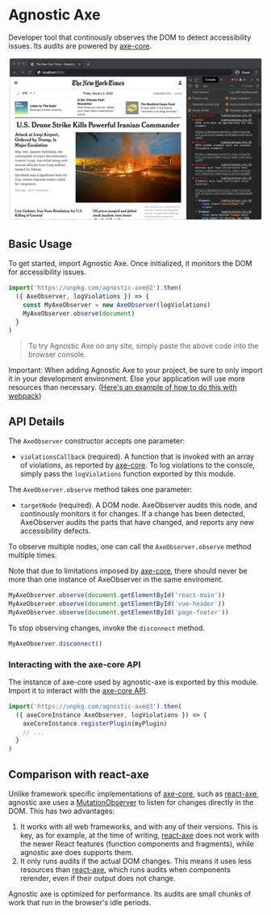 # Agnostic Axe

Developer tool that continously observes the DOM to detect accessibility issues. Its audits are powered by [axe-core](https://github.com/dequelabs/axe-core).

![Screenshot of an opened website, with accessibility issues displayed in the browser console](screenshot.png)

## Basic Usage

To get started, import Agnostic Axe. Once initialized, it monitors the DOM for accessibility issues.

```js
import('https://unpkg.com/agnostic-axe@2').then(
  ({ AxeObserver, logViolations }) => {
    const MyAxeObserver = new AxeObserver(logViolations)
    MyAxeObserver.observe(document)
  }
)
```

> To try Agnostic Axe on any site, simply paste the above code into the browser console.

Important: When adding Agnostic Axe to your project, be sure to only import it in your development environment. Else your application will use more resources than necessary. ([Here's an example of how to do this with webpack](WEBPACK_EXAMPLE.MD))

## API Details

The `AxeObserver` constructor accepts one parameter:

- `violationsCallback` (required). A function that is invoked with an array of violations, as reported by [axe-core](https://github.com/dequelabs/axe-core). To log violations to the console, simply pass the `logViolations` function exported by this module.

The `AxeObserver.observe` method takes one parameter:

- `targetNode` (required). A DOM node. AxeObserver audits this node, and continously monitors it for changes. If a change has been detected, AxeObserver audits the parts that have changed, and reports any new accessibility defects.

To observe multiple nodes, one can call the `AxeObserver.observe` method multiple times.

Note that due to limitations imposed by [axe-core](https://github.com/dequelabs/axe-core), there should never be more than one instance of AxeObserver in the same enviroment.

```js
MyAxeObserver.observe(document.getElementById('react-main'))
MyAxeObserver.observe(document.getElementById('vue-header'))
MyAxeObserver.observe(document.getElementById('page-footer'))
```

To stop observing changes, invoke the `disconnect` method.

```js
MyAxeObserver.disconnect()
```

### Interacting with the axe-core API

The instance of axe-core used by agnostic-axe is exported by this module. Import it to interact with the [axe-core API](https://github.com/dequelabs/axe-core/blob/develop/doc/API.md).

```js
import('https://unpkg.com/agnostic-axe@3').then(
  ({ axeCoreInstance AxeObserver, logViolations }) => {
    axeCoreInstance.registerPlugin(myPlugin)
    // ...
  }
)
```

## Comparison with react-axe

Unlike framework specific implementations of [axe-core](https://github.com/dequelabs/axe-core), such as [react-axe](https://github.com/dequelabs/react-axe), agnostic axe uses a [MutationObserver](https://developer.mozilla.org/en-US/docs/Web/API/MutationObserver) to listen for changes directly in the DOM. This has two advantages:

1. It works with all web frameworks, and with any of their versions. This is key, as for example, at the time of writing, [react-axe](https://github.com/dequelabs/react-axe) does not work with the newer React features (function components and fragments), while agnostic axe does supports them.
2. It only runs audits if the actual DOM changes. This means it uses less resources than [react-axe](https://github.com/dequelabs/react-axe), which runs audits when components rerender, even if their output does not change.

Agnostic axe is optimized for performance. Its audits are small chunks of work that run in the browser's idle periods.
